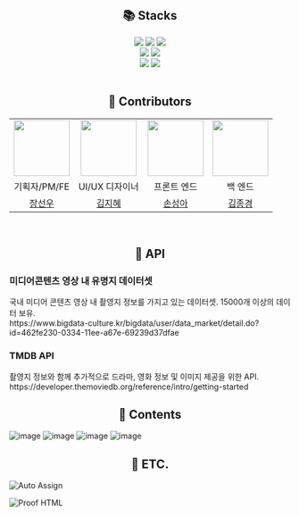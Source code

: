 <div align=center><h2>📚 Stacks</h2></div>
<div align=center> 
  <img src="https://img.shields.io/badge/Flutter-02569B?style=for-the-badge&logo=flutter&logoColor=white">
  <img src="https://img.shields.io/badge/Spring-6DB33F?style=for-the-badge&logo=spring&logoColor=white">
  <img src="https://img.shields.io/badge/Dart-0175C2?style=for-the-badge&logo=dart&logoColor=white">
  <br>
  
  <img src="https://img.shields.io/badge/notion-000000?style=for-the-badge&logo=notion&logoColor=white">
  <img src="https://img.shields.io/badge/discord-5865f2?style=for-the-badge&logo=discord&logoColor=white">
  <br>
  
  <img src="https://img.shields.io/badge/github-181717?style=for-the-badge&logo=github&logoColor=white">
  <img src="https://img.shields.io/badge/git-F05032?style=for-the-badge&logo=git&logoColor=white">
  <br>
</div>

<br>

<div align=center><h2>🐥 Contributors</h2></div>

<div align=center>
<table>
  <tr>
    <td align="center"><a href="https://github.com/InSange"><img src="https://tr.rbxcdn.com/ecac8c841a5aea0586a50a17181934ff/420/420/Hat/Png" width="100px;" alt=""/>
    <td align="center"><a href="https://github.com/InSange"><img src="https://w7.pngwing.com/pngs/296/918/png-transparent-surreal-humour-meme-cat-turnbull-ac-9-cat-like-mammal-carnivoran-meme.png" width="100px;" alt=""/>
    <td align="center"><a href="https://github.com/huchujj"><img src="https://creatorset.com/cdn/shop/files/Transparent1440x1080cattakingaselfiephoto.png?v=1702844064" width="100px;" alt=""/>
    <td align="center"><a href="https://github.com/JONG-KYEONG"><img src="https://tr.rbxcdn.com/42eaa90224b3f85eeedfa87cb3823906/420/420/Hat/Png" width="100px;" alt=""/>
  </tr>
  <tr align="center">
      <td>기획자/PM/FE</td>
    <td>UI/UX 디자이너</td>
    <td>프론트 엔드</td>
    <td>백 엔드</td>
  </tr>
  <tr>
    <td align="center"><a href="https://github.com/InSange" title="Code">장선우</a></td>
    <td align="center"><a href="https://github.com/InSange" title="Code">김지혜</a></td>
    <td align="center"><a href="https://github.com/huchujj" title="Code">손성아</a></td>
    <td align="center"><a href="https://github.com/JONG-KYEONG" title="Code">김종경</a></td>
  </tr>
</table>
</div>
<br>
<div align=center><h2> 📖 API</h2></div>
<h3> 미디어콘텐츠 영상 내 유명지 데이터셋 </h3>
국내 미디어 콘텐츠 영상 내 촬영지 정보를 가지고 있는 데이터셋. 15000개 이상의 데이터 보유.
<br>
https://www.bigdata-culture.kr/bigdata/user/data_market/detail.do?id=462fe230-0334-11ee-a67e-69239d37dfae
<h3> TMDB API </h3>
촬영지 정보와 함께 추가적으로 드라마, 영화 정보 및 이미지 제공을 위한 API.
<br>
https://developer.themoviedb.org/reference/intro/getting-started
<br>
<div align=center><h2>🔖 Contents</h2></div>

![image](https://github.com/user-attachments/assets/8fd61bfb-0a1a-4adb-af7e-c013c4ec8f4e)
![image](https://github.com/user-attachments/assets/589d7545-8818-4c63-84f5-49fa94dd709e)
![image](https://github.com/user-attachments/assets/72324c1e-f67a-46fd-878d-de7f04c669f5)
![image](https://github.com/user-attachments/assets/b042d906-0713-4f52-80e2-f1b256c85a80)

<div align=center><h2> 📖 ETC.</h2></div>

![Auto Assign](https://github.com/PKNU-Assemble/demo-repository/actions/workflows/auto-assign.yml/badge.svg)

![Proof HTML](https://github.com/PKNU-Assemble/demo-repository/actions/workflows/proof-html.yml/badge.svg)

